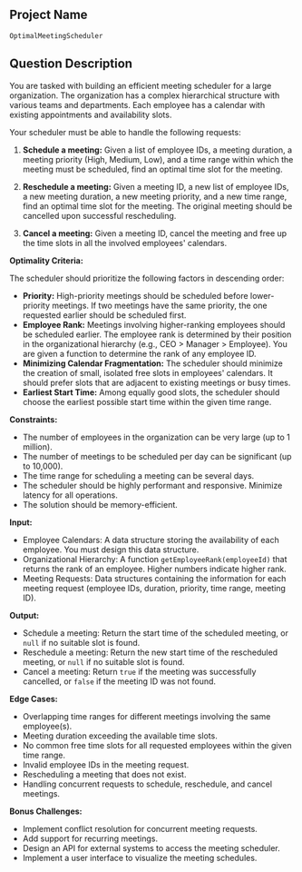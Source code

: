 ## Project Name

`OptimalMeetingScheduler`

## Question Description

You are tasked with building an efficient meeting scheduler for a large organization. The organization has a complex hierarchical structure with various teams and departments. Each employee has a calendar with existing appointments and availability slots.

Your scheduler must be able to handle the following requests:

1.  **Schedule a meeting:** Given a list of employee IDs, a meeting duration, a meeting priority (High, Medium, Low), and a time range within which the meeting must be scheduled, find an optimal time slot for the meeting.

2.  **Reschedule a meeting:** Given a meeting ID, a new list of employee IDs, a new meeting duration, a new meeting priority, and a new time range, find an optimal time slot for the meeting. The original meeting should be cancelled upon successful rescheduling.

3.  **Cancel a meeting:** Given a meeting ID, cancel the meeting and free up the time slots in all the involved employees' calendars.

**Optimality Criteria:**

The scheduler should prioritize the following factors in descending order:

*   **Priority:** High-priority meetings should be scheduled before lower-priority meetings. If two meetings have the same priority, the one requested earlier should be scheduled first.
*   **Employee Rank:** Meetings involving higher-ranking employees should be scheduled earlier. The employee rank is determined by their position in the organizational hierarchy (e.g., CEO > Manager > Employee). You are given a function to determine the rank of any employee ID.
*   **Minimizing Calendar Fragmentation:** The scheduler should minimize the creation of small, isolated free slots in employees' calendars. It should prefer slots that are adjacent to existing meetings or busy times.
*   **Earliest Start Time:** Among equally good slots, the scheduler should choose the earliest possible start time within the given time range.

**Constraints:**

*   The number of employees in the organization can be very large (up to 1 million).
*   The number of meetings to be scheduled per day can be significant (up to 10,000).
*   The time range for scheduling a meeting can be several days.
*   The scheduler should be highly performant and responsive. Minimize latency for all operations.
*   The solution should be memory-efficient.

**Input:**

*   Employee Calendars: A data structure storing the availability of each employee. You must design this data structure.
*   Organizational Hierarchy: A function `getEmployeeRank(employeeId)` that returns the rank of an employee. Higher numbers indicate higher rank.
*   Meeting Requests: Data structures containing the information for each meeting request (employee IDs, duration, priority, time range, meeting ID).

**Output:**

*   Schedule a meeting: Return the start time of the scheduled meeting, or `null` if no suitable slot is found.
*   Reschedule a meeting: Return the new start time of the rescheduled meeting, or `null` if no suitable slot is found.
*   Cancel a meeting: Return `true` if the meeting was successfully cancelled, or `false` if the meeting ID was not found.

**Edge Cases:**

*   Overlapping time ranges for different meetings involving the same employee(s).
*   Meeting duration exceeding the available time slots.
*   No common free time slots for all requested employees within the given time range.
*   Invalid employee IDs in the meeting request.
*   Rescheduling a meeting that does not exist.
*   Handling concurrent requests to schedule, reschedule, and cancel meetings.

**Bonus Challenges:**

*   Implement conflict resolution for concurrent meeting requests.
*   Add support for recurring meetings.
*   Design an API for external systems to access the meeting scheduler.
*   Implement a user interface to visualize the meeting schedules.
